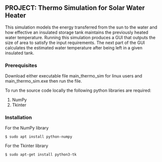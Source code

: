 ## PROJECT: Thermo Simulation for Solar Water Heater

This simulation models the energy transferred from the sun to the water and how effective an insulated storage tank
maintains the previously heated water temperature. Running this simulation produces a GUI that outputs the size of area
to satisfy the input requirements. The next part of the GUI calculates the estimated water temperature after being left
in a given insulated tank. 

### Prerequisites

Download either executable file main_thermo_sim for linux users and main_thermo_sim.exe then run the file.

To run the source code locally the following python libraries are required:
1. NumPy
2. Tkinter

### Installation

For the NumPy library
    
    $ sudo apt install python-numpy

For the Tkinter library

    $ sudo apt-get install python3-tk

